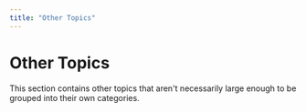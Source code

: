 ```yaml
---
title: "Other Topics"
---
```



# Other Topics

This section contains other topics that aren't necessarily large enough to be grouped into their own categories.
